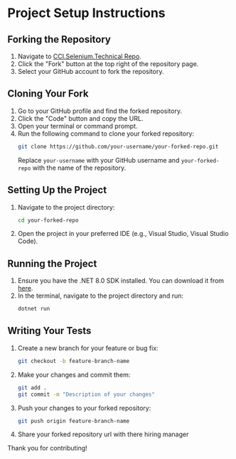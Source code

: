 # Project Setup Instructions

## Forking the Repository

1. Navigate to [CCI.Selenium.Technical Repo](https://github.com/CCI-SDET-Technical/CCI.Selenium.Technical).
2. Click the "Fork" button at the top right of the repository page.
3. Select your GitHub account to fork the repository.

## Cloning Your Fork

1. Go to your GitHub profile and find the forked repository.
2. Click the "Code" button and copy the URL.
3. Open your terminal or command prompt.
4. Run the following command to clone your forked repository:
    ```sh
    git clone https://github.com/your-username/your-forked-repo.git
    ```
    Replace `your-username` with your GitHub username and `your-forked-repo` with the name of the repository.

## Setting Up the Project

1. Navigate to the project directory:
    ```sh
    cd your-forked-repo
    ```
2. Open the project in your preferred IDE (e.g., Visual Studio, Visual Studio Code).

## Running the Project

1. Ensure you have the .NET 8.0 SDK installed. You can download it from [here](https://dotnet.microsoft.com/download).
2. In the terminal, navigate to the project directory and run:
    ```sh
    dotnet run
    ```

## Writing Your Tests

1. Create a new branch for your feature or bug fix:
    ```sh
    git checkout -b feature-branch-name
    ```
2. Make your changes and commit them:
    ```sh
    git add .
    git commit -m "Description of your changes"
    ```
3. Push your changes to your forked repository:
    ```sh
    git push origin feature-branch-name
    ```
4. Share your forked repository url with there hiring manager

Thank you for contributing!